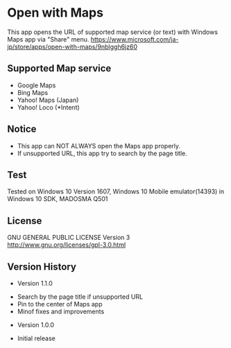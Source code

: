 Open with Maps
==============

This app opens the URL of supported map service (or text) with Windows Maps app via "Share" menu.
https://www.microsoft.com/ja-jp/store/apps/open-with-maps/9nblggh6jz60

## Supported Map service
- Google Maps
- Bing Maps
- Yahoo! Maps (Japan)
- Yahoo! Loco (*Intent)

## Notice
- This app can NOT ALWAYS open the Maps app properly.
- If unsupported URL, this app try to search by the page title.

## Test
Tested on Windows 10 Version 1607, Windows 10 Mobile emulator(14393) in Windows 10 SDK, MADOSMA Q501

## License
GNU GENERAL PUBLIC LICENSE Version 3  
http://www.gnu.org/licenses/gpl-3.0.html


## Version History  
- Version 1.1.0
 * Search by the page title if unsupported URL
 * Pin to the center of Maps app
 * Minof fixes and improvements

- Version 1.0.0  
 * Initial release
